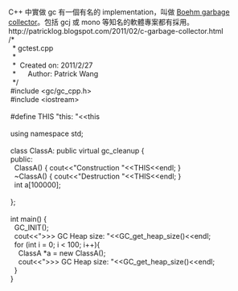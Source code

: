 <div>C++ 中實做 gc 有一個有名的 implementation，叫做 <a href="http://www.hpl.hp.com/personal/Hans_Boehm/gc/">Boehm garbage collector</a>。包括 gcj 或 mono 等知名的軟體專案都有採用。</div><div>http://patricklog.blogspot.com/2011/02/c-garbage-collector.html</div><div>/*<br />&nbsp; * gctest.cpp<br />&nbsp; *<br />&nbsp; *&nbsp; Created on: 2011/2/27<br />&nbsp; *&nbsp;&nbsp;&nbsp;&nbsp;&nbsp; Author: Patrick Wang<br />&nbsp; */<br />&nbsp;#include &lt;gc/gc_cpp.h&gt;<br />&nbsp;#include &lt;iostream&gt;<br />&nbsp;<br />&nbsp;#define THIS "this: "&lt;&lt;this<br />&nbsp;<br />&nbsp;using namespace std;<br />&nbsp;<br />&nbsp;class ClassA: public virtual gc_cleanup {<br />&nbsp;public:<br />&nbsp;&nbsp; ClassA() { cout&lt;&lt;"Construction "&lt;&lt;THIS&lt;&lt;endl; }<br />&nbsp;&nbsp; ~ClassA() { cout&lt;&lt;"Destruction "&lt;&lt;THIS&lt;&lt;endl; }<br />&nbsp;&nbsp; int a[100000];<br />&nbsp;<br />&nbsp;};<br />&nbsp;<br />&nbsp;int main() {<br />&nbsp;&nbsp; GC_INIT();<br />&nbsp;&nbsp; cout&lt;&lt;"&gt;&gt;&gt; GC Heap size: "&lt;&lt;GC_get_heap_size()&lt;&lt;endl;<br />&nbsp;&nbsp; for (int i = 0; i &lt; 100; i++){<br />&nbsp;&nbsp;&nbsp;&nbsp; ClassA *a = new ClassA();<br />&nbsp;&nbsp;&nbsp;&nbsp; cout&lt;&lt;"&gt;&gt;&gt; GC Heap size: "&lt;&lt;GC_get_heap_size()&lt;&lt;endl;<br />&nbsp;&nbsp; }<br />&nbsp;}</div>